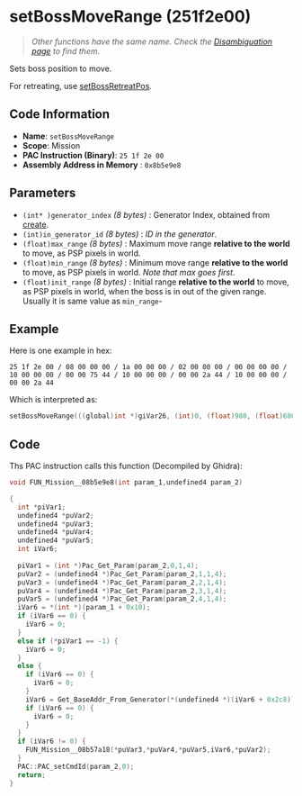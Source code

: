 # setBossMoveRange (251f2e00)

> *Other functions have the same name. Check the [Disambiguation page](./setBossMoveRange.md) to find them.*

Sets boss position to move.

For retreating, use [setBossRetreatPos](./setbossretreatpos.md).

## Code Information

- **Name**: `setBossMoveRange`
- **Scope**: Mission
- **PAC Instruction (Binary)**: `25 1f 2e 00`
- **Assembly Address in Memory** : `0x8b5e9e8`

## Parameters

- `(int* )generator_index` *(8 bytes)* : Generator Index, obtained from [create](./create.md).
- `(int)in_generator_id` *(8 bytes)* :  *ID in the generator*.
- `(float)max_range` *(8 bytes)* : Maximum  move range **relative to the world** to move, as PSP pixels in world.
- `(float)min_range` *(8 bytes)* : Minimum move range **relative to the world** to move, as PSP pixels in world. *Note that max goes first*.
- `(float)init_range` *(8 bytes)* : Initial range **relative to the world** to move, as PSP pixels in world, when the boss is in out of the given range. Usually it is same value as `min_range`-

## Example

Here is one example in hex:

```25 1f 2e 00 / 08 00 00 00 / 1a 00 00 00 / 02 00 00 00 / 00 00 00 00 / 10 00 00 00 / 00 00 75 44 / 10 00 00 00 / 00 00 2a 44 / 10 00 00 00 / 00 00 2a 44```

Which is interpreted as:

```c
setBossMoveRange(((global)int *)giVar26, (int)0, (float)980, (float)680, (float)680)
```

## Code

Ths PAC instruction calls this function (Decompiled by Ghidra):

```c
void FUN_Mission__08b5e9e8(int param_1,undefined4 param_2)

{
  int *piVar1;
  undefined4 *puVar2;
  undefined4 *puVar3;
  undefined4 *puVar4;
  undefined4 *puVar5;
  int iVar6;
  
  piVar1 = (int *)Pac_Get_Param(param_2,0,1,4);
  puVar2 = (undefined4 *)Pac_Get_Param(param_2,1,1,4);
  puVar3 = (undefined4 *)Pac_Get_Param(param_2,2,1,4);
  puVar4 = (undefined4 *)Pac_Get_Param(param_2,3,1,4);
  puVar5 = (undefined4 *)Pac_Get_Param(param_2,4,1,4);
  iVar6 = *(int *)(param_1 + 0x10);
  if (iVar6 == 0) {
    iVar6 = 0;
  }
  else if (*piVar1 == -1) {
    iVar6 = 0;
  }
  else {
    if (iVar6 == 0) {
      iVar6 = 0;
    }
    iVar6 = Get_BaseAddr_From_Generator(*(undefined4 *)(iVar6 + 0x2c8));
    if (iVar6 == 0) {
      iVar6 = 0;
    }
  }
  if (iVar6 != 0) {
    FUN_Mission__08b57a18(*puVar3,*puVar4,*puVar5,iVar6,*puVar2);
  }
  PAC::PAC_setCmdId(param_2,0);
  return;
}
```

